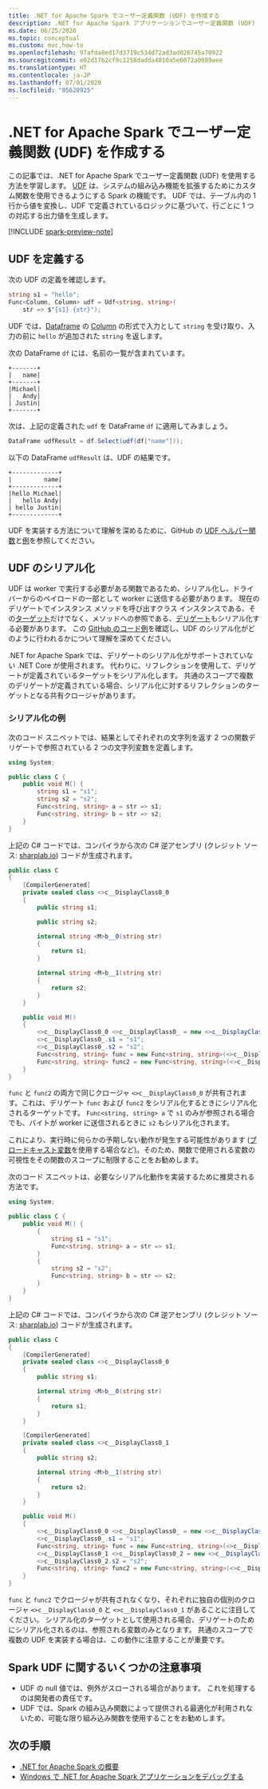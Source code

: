 ```yaml
---
title: .NET for Apache Spark でユーザー定義関数 (UDF) を作成する
description: .NET for Apache Spark アプリケーションでユーザー定義関数 (UDF) を実装する方法を学習します。
ms.date: 06/25/2020
ms.topic: conceptual
ms.custom: mvc,how-to
ms.openlocfilehash: 97afda8ed17d3719c534d72ad3ad026745a70922
ms.sourcegitcommit: e02d17b2cf9c1258dadda4810a5e6072a0089aee
ms.translationtype: HT
ms.contentlocale: ja-JP
ms.lasthandoff: 07/01/2020
ms.locfileid: "85620925"
---
```

# <a name="create-user-defined-functions-udf-in-net-for-apache-spark"></a>.NET for Apache Spark でユーザー定義関数 (UDF) を作成する

この記事では、.NET for Apache Spark でユーザー定義関数 (UDF) を使用する方法を学習します。 [UDF](https://spark.apache.org/docs/latest/api/java/org/apache/spark/sql/expressions/UserDefinedFunction.html) は、システムの組み込み機能を拡張するためにカスタム関数を使用できるようにする Spark の機能です。 UDF では、テーブル内の 1 行から値を変換し、UDF で定義されているロジックに基づいて、行ごとに 1 つの対応する出力値を生成します。

[!INCLUDE [spark-preview-note](../../../includes/spark-preview-note.md)]

## <a name="define-udfs"></a>UDF を定義する

次の UDF の定義を確認します。

```csharp
string s1 = "hello";
Func<Column, Column> udf = Udf<string, string>(
    str => $"{s1} {str}");
```

UDF では、[Dataframe](https://github.com/dotnet/spark/blob/master/src/csharp/Microsoft.Spark/Sql/DataFrame.cs#L24) の [Column](https://github.com/dotnet/spark/blob/master/src/csharp/Microsoft.Spark/Sql/Column.cs#L14) の形式で入力として `string` を受け取り、入力の前に `hello` が追加された `string` を返します。

次の DataFrame `df` には、名前の一覧が含まれています。

```text
+-------+
|   name|
+-------+
|Michael|
|   Andy|
| Justin|
+-------+
```

次は、上記の定義された `udf` を DataFrame `df` に適用してみましょう。

```csharp
DataFrame udfResult = df.Select(udf(df["name"]));
```

以下の DataFrame `udfResult` は、UDF の結果です。

```text
+-------------+
|         name|
+-------------+
|hello Michael|
|   hello Andy|
| hello Justin|
+-------------+
```

UDF を実装する方法について理解を深めるために、GitHub の [UDF ヘルパー関数](https://github.com/dotnet/spark/blob/master/src/csharp/Microsoft.Spark/Sql/Functions.cs#L3616)と[例](https://github.com/dotnet/spark/blob/master/src/csharp/Microsoft.Spark.E2ETest/UdfTests/UdfSimpleTypesTests.cs#L49)を参照してください。

## <a name="udf-serialization"></a>UDF のシリアル化

UDF は worker で実行する必要がある関数であるため、シリアル化し、ドライバーからのペイロードの一部として worker に送信する必要があります。 現在のデリゲートでインスタンス メソッドを呼び出すクラス インスタンスである、その[ターゲット](xref:System.Delegate.Target%2A)だけでなく、メソッドへの参照である、[デリゲート](../../csharp/programming-guide/delegates/index.md)もシリアル化する必要があります。 この [GitHub のコード例](https://github.com/dotnet/spark/blob/master/src/csharp/Microsoft.Spark/Utils/CommandSerDe.cs#L149)を確認し、UDF のシリアル化がどのように行われるかについて理解を深めてください。

.NET for Apache Spark では、デリゲートのシリアル化がサポートされていない .NET Core が使用されます。 代わりに、リフレクションを使用して、デリゲートが定義されているターゲットをシリアル化します。 共通のスコープで複数のデリゲートが定義されている場合、シリアル化に対するリフレクションのターゲットとなる共有クロージャがあります。

### <a name="serialization-example"></a>シリアル化の例

次のコード スニペットでは、結果としてそれぞれの文字列を返す 2 つの関数デリゲートで参照されている 2 つの文字列変数を定義します。

```csharp
using System;

public class C {
    public void M() {
        string s1 = "s1";
        string s2 = "s2";
        Func<string, string> a = str => s1;
        Func<string, string> b = str => s2;
    }
}
```

上記の C# コードでは、コンパイラから次の C# 逆アセンブリ (クレジット ソース: [sharplab.io](https://sharplab.io)) コードが生成されます。

```csharp
public class C
{
    [CompilerGenerated]
    private sealed class <>c__DisplayClass0_0
    {
        public string s1;

        public string s2;

        internal string <M>b__0(string str)
        {
            return s1;
        }

        internal string <M>b__1(string str)
        {
            return s2;
        }
    }

    public void M()
    {
        <>c__DisplayClass0_0 <>c__DisplayClass0_ = new <>c__DisplayClass0_0();
        <>c__DisplayClass0_.s1 = "s1";
        <>c__DisplayClass0_.s2 = "s2";
        Func<string, string> func = new Func<string, string>(<>c__DisplayClass0_.<M>b__0);
        Func<string, string> func2 = new Func<string, string>(<>c__DisplayClass0_.<M>b__1);
    }
}
```

`func` と `func2` の両方で同じクロージャ `<>c__DisplayClass0_0` が共有されます。これは、デリゲート `func` および `func2` をシリアル化するときにシリアル化されるターゲットです。 `Func<string, string> a` で `s1` のみが参照される場合でも、バイトが worker に送信されるときに `s2` もシリアル化されます。

これにより、実行時に何らかの予期しない動作が発生する可能性があります ([ブロードキャスト変数](broadcast-guide.md)を使用する場合など)。そのため、関数で使用される変数の可視性をその関数のスコープに制限することをお勧めします。

次のコード スニペットは、必要なシリアル化動作を実装するために推奨される方法です。

```csharp
using System;

public class C {
    public void M() {
        {
            string s1 = "s1";
            Func<string, string> a = str => s1;
        }
        {
            string s2 = "s2";
            Func<string, string> b = str => s2;
        }
    }
}
```

上記の C# コードでは、コンパイラから次の C# 逆アセンブリ (クレジット ソース: [sharplab.io](https://sharplab.io)) コードが生成されます。

```csharp
public class C
{
    [CompilerGenerated]
    private sealed class <>c__DisplayClass0_0
    {
        public string s1;

        internal string <M>b__0(string str)
        {
            return s1;
        }
    }

    [CompilerGenerated]
    private sealed class <>c__DisplayClass0_1
    {
        public string s2;

        internal string <M>b__1(string str)
        {
            return s2;
        }
    }

    public void M()
    {
        <>c__DisplayClass0_0 <>c__DisplayClass0_ = new <>c__DisplayClass0_0();
        <>c__DisplayClass0_.s1 = "s1";
        Func<string, string> func = new Func<string, string>(<>c__DisplayClass0_.<M>b__0);
        <>c__DisplayClass0_1 <>c__DisplayClass0_2 = new <>c__DisplayClass0_1();
        <>c__DisplayClass0_2.s2 = "s2";
        Func<string, string> func2 = new Func<string, string>(<>c__DisplayClass0_2.<M>b__1);
    }
}
```

`func` と `func2` でクロージャが共有されなくなり、それぞれに独自の個別のクロージャ `<>c__DisplayClass0_0` と `<>c__DisplayClass0_1` があることに注目してください。 シリアル化のターゲットとして使用される場合、デリゲートのためにシリアル化されるのは、参照される変数のみとなります。 共通のスコープで複数の UDF を実装する場合は、この動作に注意することが重要です。

## <a name="some-spark-udf-caveats"></a>Spark UDF に関するいくつかの注意事項

* UDF の null 値では、例外がスローされる場合があります。 これを処理するのは開発者の責任です。
* UDF では、Spark の組み込み関数によって提供される最適化が利用されないため、可能な限り組み込み関数を使用することをお勧めします。

## <a name="next-steps"></a>次の手順

* [.NET for Apache Spark の概要](../tutorials/get-started.md)
* [Windows で .NET for Apache Spark アプリケーションをデバッグする](debug.md)
